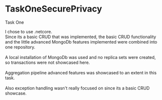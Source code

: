 # TaskOneSecurePrivacy

Task One

I chose to use .netcore. <br/>
Since its a basic CRUD that was implemented, the basic CRUD functionality and the little advanced MongoDb features implemented were combined into one repository. <br/><br/>
A local installation of MongoDb was used and no replica sets were created, so transactions were not showcased here. <br/><br/>
Aggregation pipeline advanced features was showcased to an extent in this task. <br/><br/>
Also exception handling wasn't really focused on since its a basic CRUD showcase.
